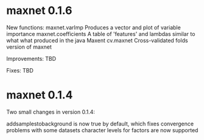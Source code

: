 # maxnet 0.1.6

New functions:
  maxnet.varImp   Produces a vector and plot of variable importance
  maxnet.coefficients A table of 'features' and lambdas similar to what what produced in the java Maxent
  cv.maxnet       Cross-validated folds version of maxnet
  
Improvements: TBD

Fixes: TBD

# maxnet 0.1.4

Two small changes in version 0.1.4:

 addsamplestobackground is now true by default, which fixes convergence problems with some datasets
 character levels for factors are now supported
 

